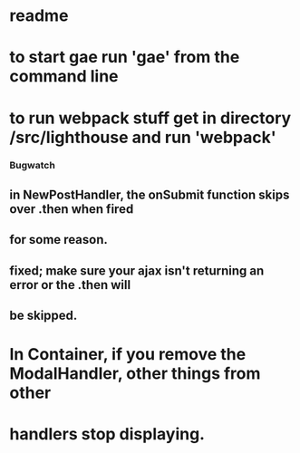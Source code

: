 # readme
# to start gae run 'gae' from the command line
# to run webpack stuff get in directory /src/lighthouse and run 'webpack'

### Bugwatch
## in NewPostHandler, the onSubmit function skips over .then when fired
## for some reason.
## fixed; make sure your ajax isn't returning an error or the .then will
## be skipped.
#
# In Container, if you remove the ModalHandler, other things from other
# handlers stop displaying.